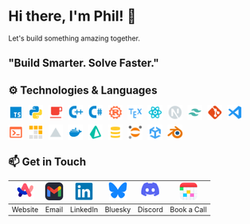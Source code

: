 # Hi there, I'm Phil! 👋

Let's build something amazing together.

## "Build Smarter. Solve Faster."

## ⚙️ Technologies & Languages

<div style="display: flex; flex-wrap: wrap; gap: 10px; align-items: center;">
  <!-- Languages -->
  <img src=https://raw.githubusercontent.com/material-extensions/vscode-material-icon-theme/refs/heads/main/icons/typescript.svg width="30" height="30">
  <img src=https://raw.githubusercontent.com/material-extensions/vscode-material-icon-theme/refs/heads/main/icons/python.svg width="30" height="30">
  <img src=https://raw.githubusercontent.com/material-extensions/vscode-material-icon-theme/refs/heads/main/icons/java.svg width="30" height="30">
  <img src=https://raw.githubusercontent.com/material-extensions/vscode-material-icon-theme/refs/heads/main/icons/cpp.svg width="30" height="30">
  <img src=https://raw.githubusercontent.com/material-extensions/vscode-material-icon-theme/refs/heads/main/icons/csharp.svg width="30" height="30">
  <img src=https://raw.githubusercontent.com/material-extensions/vscode-material-icon-theme/refs/heads/main/icons/rust.svg width="30" height="30">
  <img src=https://raw.githubusercontent.com/material-extensions/vscode-material-icon-theme/refs/heads/main/icons/tex.svg width="30" height="30">
  <!-- Web/Frontend Frameworks -->
  <img src=https://raw.githubusercontent.com/material-extensions/vscode-material-icon-theme/refs/heads/main/icons/react.svg width="30" height="30">
  <img src=https://raw.githubusercontent.com/material-extensions/vscode-material-icon-theme/refs/heads/main/icons/next.svg width="30" height="30">
  <img src=https://raw.githubusercontent.com/material-extensions/vscode-material-icon-theme/refs/heads/main/icons/tailwindcss.svg width="30" height="30">
  <!-- Developer Tools -->
  <img src=https://raw.githubusercontent.com/material-extensions/vscode-material-icon-theme/refs/heads/main/icons/git.svg width="30" height="30">
  <img src=https://raw.githubusercontent.com/material-extensions/vscode-material-icon-theme/refs/heads/main/icons/vscode.svg width="30" height="30">
  <img src=https://raw.githubusercontent.com/material-extensions/vscode-material-icon-theme/refs/heads/main/icons/console.svg width="30" height="30">
  <img src=https://raw.githubusercontent.com/material-extensions/vscode-material-icon-theme/refs/heads/main/icons/pnpm.svg width="30" height="30">
  <img src=https://raw.githubusercontent.com/material-extensions/vscode-material-icon-theme/refs/heads/main/icons/vercel.svg width="30" height="30">
  <img src=https://raw.githubusercontent.com/material-extensions/vscode-material-icon-theme/refs/heads/main/icons/docker.svg width="30" height="30">
  <img src=https://raw.githubusercontent.com/material-extensions/vscode-material-icon-theme/refs/heads/main/icons/prisma.svg width="30" height="30">
  <!-- Data & Science -->
  <img src=https://raw.githubusercontent.com/material-extensions/vscode-material-icon-theme/refs/heads/main/icons/database.svg width="30" height="30">
  <img src=https://raw.githubusercontent.com/material-extensions/vscode-material-icon-theme/refs/heads/main/icons/jupyter.svg width="30" height="30">
  <!-- Game Development -->
  <img src=https://raw.githubusercontent.com/material-extensions/vscode-material-icon-theme/refs/heads/main/icons/unity.svg width="30" height="30">
  <img src=https://github.com/devicons/devicon/raw/refs/heads/master/icons/blender/blender-original.svg width="30" height="30">
</div>

## 📫 Get in Touch

| <a href="https://pvi.sh"><img src="https://github.com/zenatron/zenatron/raw/refs/heads/main/logos/arc.svg" width="36" height="36" alt="Website"></a> | <a href="mailto:phil@underscore.games"><img src="https://github.com/zenatron/zenatron/raw/refs/heads/main/logos/gmail.svg" width="36" height="36" alt="Email"></a> | <a href="https://www.linkedin.com/in/philipvishnevsky/"><img src="https://github.com/zenatron/zenatron/raw/refs/heads/main/logos/linkedin.svg" width="36" height="36" alt="LinkedIn"></a> | <a href="https://bsky.app/profile/zenatron.bsky.social"><img src="https://github.com/zenatron/zenatron/raw/refs/heads/main/logos/bluesky.svg" width="36" height="36" alt="Bluesky"></a> | <a href="https://discord.com/users/492872848025583616"><img src="https://github.com/zenatron/zenatron/raw/refs/heads/main/logos/discord.svg" width="36" height="36" alt="Discord"></a> | <a href="https://fantastical.app/philvishnevsky"><img src="https://github.com/zenatron/zenatron/raw/refs/heads/main/logos/fantastical.png" width="36" height="36" alt="Book a Call"></a> |
| ---------------------------------------------------------------------------------------------------------------------------------------------------- | ------------------------------------------------------------------------------------------------------------------------------------------------------------------ | ----------------------------------------------------------------------------------------------------------------------------------------------------------------------------------------- | --------------------------------------------------------------------------------------------------------------------------------------------------------------------------- | -------------------------------------------------------------------------------------------------------------------------------------------------------------------------------------- | ---------------------------------------------------------------------------------------------------------------------------------------------------------------------------------------- |
| Website                                                                                                                                              | Email                                                                                                                                                              | LinkedIn                                                                                                                                                                                  | Bluesky                                                                                                                                                                     | Discord                                                                                                                                                                                | Book a Call                                                                                                                                                                              |
